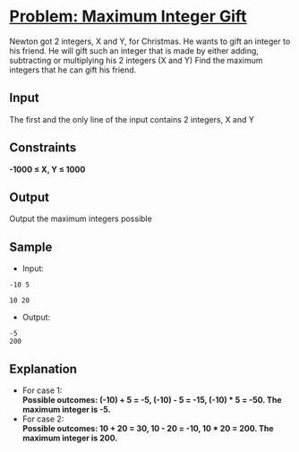 # [Problem: Maximum Integer Gift](https://my.newtonschool.co/playground/code/7k9u76gx9te0)

Newton got 2 integers, X and Y, for Christmas.
He wants to gift an integer to his friend. He will gift such an integer that is made by either adding, subtracting or multiplying his 2 integers (X and Y)
Find the maximum integers that he can gift his friend.

## Input

The first and the only line of the input contains 2 integers, X and Y

## Constraints

**-1000 ≤ X, Y ≤ 1000**

## Output

Output the maximum integers possible

## Sample

- Input:
```
-10 5

10 20
```

- Output:
```
-5
200
```

## Explanation

- For case 1: <br> **Possible outcomes: (-10) + 5 = -5, (-10) - 5 = -15, (-10) * 5 = -50. The maximum integer is -5.**
- For case 2: <br> **Possible outcomes: 10 + 20 = 30, 10 - 20 = -10, 10 * 20 = 200. The maximum integer is 200.**
